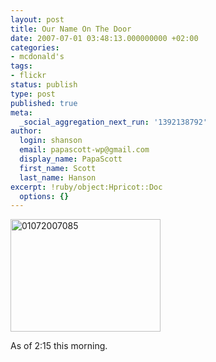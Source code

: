 ```yaml
---
layout: post
title: Our Name On The Door
date: 2007-07-01 03:48:13.000000000 +02:00
categories:
- mcdonald's
tags:
- flickr
status: publish
type: post
published: true
meta:
  _social_aggregation_next_run: '1392138792'
author:
  login: shanson
  email: papascott-wp@gmail.com
  display_name: PapaScott
  first_name: Scott
  last_name: Hanson
excerpt: !ruby/object:Hpricot::Doc
  options: {}
---
```

<p><a href="http://www.flickr.com/photos/papascott/677419492/" title="Photo Sharing"><img src="2.static.flickr.com/1285/677419492_247d8e93d9_m.jpg" width="240" height="180" alt="01072007085" /></a></p>
<p>As of 2:15 this morning.</p>
